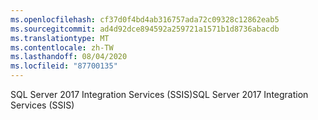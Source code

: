 ```yaml
---
ms.openlocfilehash: cf37d0f4bd4ab316757ada72c09328c12862eab5
ms.sourcegitcommit: ad4d92dce894592a259721a1571b1d8736abacdb
ms.translationtype: MT
ms.contentlocale: zh-TW
ms.lasthandoff: 08/04/2020
ms.locfileid: "87700135"
---
```

 <span data-ttu-id="79a1a-101">SQL Server 2017 Integration Services (SSIS)</span><span class="sxs-lookup"><span data-stu-id="79a1a-101">SQL Server 2017 Integration Services (SSIS)</span></span> 